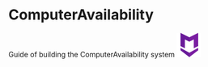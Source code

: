 # ComputerAvailability

 Guide of building the ComputerAvailability system
![alt text](https://github.com/adam-p/markdown-here/raw/master/src/common/images/icon48.png "Logo Title Text 1")
